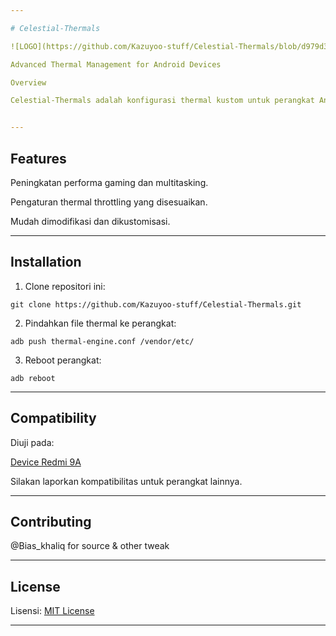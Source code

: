 ```yaml
---

# Celestial-Thermals 

![LOGO](https://github.com/Kazuyoo-stuff/Celestial-Thermals/blob/d979d3c611efced8568897111801cd470506b127/logo.jpg)

Advanced Thermal Management for Android Devices

Overview

Celestial-Thermals adalah konfigurasi thermal kustom untuk perangkat Android yang dirancang untuk meningkatkan kinerja CPU dan GPU sambil menjaga efisiensi daya. Solusi ini cocok untuk gamer, pengguna berat, dan pengembang.


---
```


## Features

Peningkatan performa gaming dan multitasking.

Pengaturan thermal throttling yang disesuaikan.

Mudah dimodifikasi dan dikustomisasi.



---

## Installation

1. Clone repositori ini:

```git clone https://github.com/Kazuyoo-stuff/Celestial-Thermals.git```


2. Pindahkan file thermal ke perangkat:

```adb push thermal-engine.conf /vendor/etc/```


3. Reboot perangkat:

```adb reboot```




---

## Compatibility

Diuji pada:

[Device Redmi 9A](https://m.gsmarena.com/xiaomi_redmi_9a-10279.php)


Silakan laporkan kompatibilitas untuk perangkat lainnya.


---

## Contributing

@Bias_khaliq for source & other tweak

---

## License

Lisensi: [MIT License](https://opensource.org/license/MIT)


---
